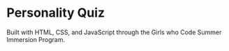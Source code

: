 # Personality Quiz

Built with HTML, CSS, and JavaScript through the Girls who Code Summer Immersion Program.
